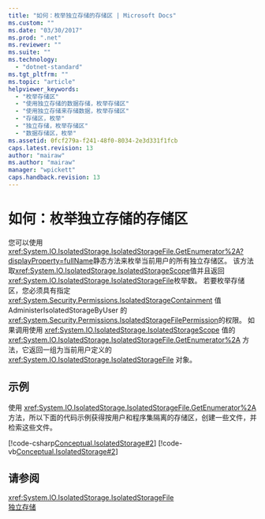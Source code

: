 ```yaml
---
title: "如何：枚举独立存储的存储区 | Microsoft Docs"
ms.custom: ""
ms.date: "03/30/2017"
ms.prod: ".net"
ms.reviewer: ""
ms.suite: ""
ms.technology: 
  - "dotnet-standard"
ms.tgt_pltfrm: ""
ms.topic: "article"
helpviewer_keywords: 
  - "枚举存储区"
  - "使用独立存储的数据存储，枚举存储区"
  - "使用独立存储来存储数据，枚举存储区"
  - "存储区，枚举"
  - "独立存储，枚举存储区"
  - "数据存储区，枚举"
ms.assetid: 0fcf279a-f241-48f0-8034-2e3d331f1fcb
caps.latest.revision: 13
author: "mairaw"
ms.author: "mairaw"
manager: "wpickett"
caps.handback.revision: 13
---
```

# 如何：枚举独立存储的存储区
您可以使用  <xref:System.IO.IsolatedStorage.IsolatedStorageFile.GetEnumerator%2A?displayProperty=fullName>静态方法来枚举当前用户的所有独立存储区。  该方法取<xref:System.IO.IsolatedStorage.IsolatedStorageScope>值并且返回<xref:System.IO.IsolatedStorage.IsolatedStorageFile>枚举数。  若要枚举存储区，您必须具有指定<xref:System.Security.Permissions.IsolatedStorageContainment> 值 AdministerIsolatedStorageByUser 的<xref:System.Security.Permissions.IsolatedStorageFilePermission>的权限。  如果调用使用 <xref:System.IO.IsolatedStorage.IsolatedStorageScope> 值的 <xref:System.IO.IsolatedStorage.IsolatedStorageFile.GetEnumerator%2A> 方法，它返回一组为当前用户定义的 <xref:System.IO.IsolatedStorage.IsolatedStorageFile> 对象。  
  
## 示例  
 使用 <xref:System.IO.IsolatedStorage.IsolatedStorageFile.GetEnumerator%2A> 方法，所以下面的代码示例获得按用户和程序集隔离的存储区，创建一些文件，并检索这些文件。  
  
 [!code-csharp[Conceptual.IsolatedStorage#2](../../../samples/snippets/csharp/VS_Snippets_CLR/conceptual.isolatedstorage/cs/source2.cs#2)]
 [!code-vb[Conceptual.IsolatedStorage#2](../../../samples/snippets/visualbasic/VS_Snippets_CLR/conceptual.isolatedstorage/vb/source2.vb#2)]  
  
## 请参阅  
 <xref:System.IO.IsolatedStorage.IsolatedStorageFile>   
 [独立存储](../../../docs/standard/io/isolated-storage.md)